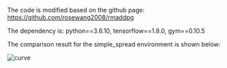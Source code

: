 The code is modified based on the github page: https://github.com/rosewang2008/rmaddpg

The dependency is: python==3.6.10, tensorflow==1.8.0, gym==0.10.5

The comparison result for the simple_spread environment is shown below:

![curve](https://user-images.githubusercontent.com/88711903/128878034-178bbf2c-cc59-4b03-8359-57f7129fcc84.jpg)

